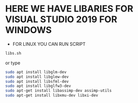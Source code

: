 # HERE WE HAVE LIBARIES FOR VISUAL STUDIO 2019 FOR WINDOWS

* FOR LINUX YOU CAN RUN SCRIPT 
```sh
libs.sh
```     
 or type
```sh
sudo apt install libglm-dev
sudo apt install libglew-dev
sudo apt install libsfml-dev
sudo apt install libglfw3-dev
sudo apt-get install libassimp-dev assimp-utils
sudo apt-get install libxmu-dev libxi-dev
```
